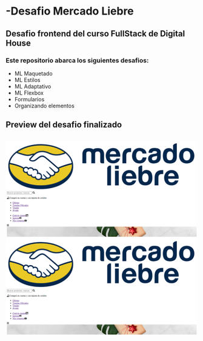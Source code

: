 # -Desafio Mercado Liebre

## Desafio frontend del curso FullStack de Digital House

### Este repositorio abarca los siguientes desafios:

* ML Maquetado
* ML Estilos
* ML Adaptativo
* ML Flexbox
* Formularios
* Organizando elementos

<h2>Preview del desafio finalizado<h2>

<img src="https://github.com/XmauricioX/MERCADO_LIEBRE_1/blob/main/public/images/preview.PNG">
<img src="https://github.com/XmauricioX/MERCADO_LIEBRE_1/blob/main/public/images/preview.PNG">